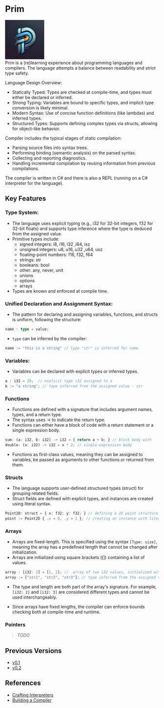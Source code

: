 # Prim

<img src=icon.png width=128></img>  
Prim is a (re)learning experience about programming languages and compilers.
The language attempts a balance between readability and strict type safety.

Language Design Overview:
- Statically Typed: Types are checked at compile-time, and types must either be declared or inferred.
- Strong Typing: Variables are bound to specific types, and implicit type conversion is likely minimal.
- Modern Syntax: Use of concise function definitions (like lambdas) and inferred types.
- Structured Types: Supports defining complex types via structs, allowing for object-like behavior.

Compiler includes the typical stages of static compilation:
- Parsing source files into syntax trees.
- Performing binding (semantic analysis) on the parsed syntax.
- Collecting and reporting diagnostics.
- Handling incremental compilation by reusing information from previous compilations.

The compiler is written in C# and there is also a REPL (running on a C# interpreter for the language).

## Key Features
### Type System:

- The language uses explicit typing (e.g., i32 for 32-bit integers, f32 for 32-bit floats) and supports type inference where the type is deduced from the assigned value.
- Primitive types include:
  - signed integers: i8, i16, i32 ,i64, isz
  - unsigned integers: u8, u16, u32 ,u64, usz
  - floating-point numbers: f16, f32, f64
  - strings: str
  - booleans: bool
  - other: any, never, unit
  - unions
  - options
  - arrays
- Types are known and enforced at compile time.

### Unified Declaration and Assignment Syntax:
- The pattern for declaring and assigning variables, functions, and structs is uniform, following the structure:
```ts
name : type = value;
```
- `type` can be inferred by the compiler:
```ts
name := "this is a string" // type "str" is inferred for name
```

### Variables:
- Variables can be declared with explicit types or inferred types.
```ts
a : i32 = 29;  // explicit type i32 assigned to a
b := "a string"; // type inferred from the assigned value - str
```

### Functions
- Functions are defined with a signature that includes argument names, types, and a return type.
- The syntax uses -> to indicate the return type.
- Functions can either have a block of code with a return statement or a single expression body.
```ts
sum: (a: i32, b: i32) -> i32 = { return a + b; } // block body with
double: (x: i32) -> i32 = x * 2; // single-expression body
```
- Functions as first-class values, meaning they can be assigned to variables, be passed as arguments to other functions or returned from them.

### Structs
- The language supports user-defined structured types (struct) for grouping related fields.
- Struct fields are defined with explicit types, and instances are created using literal syntax.
```ts
Point2D: struct = { x: f32; y: f32; } // defining a 2D point structure
point := Point2D { .x = 0, .y = 1 }; // creating an instance with literal field assignments
```
### Arrays
- Arrays are fixed-length. This is specified using the syntax `[Type: size]`, meaning the array has a predefined length that cannot be changed after initialization.
- Arrays are initialized using square brackets ([]) containing a list of values.
```ts
array : [i32: 2] = [1, 2]; //  array of two i32 values, initialized with the values 1 and 2.
array := ["str1", "str2", "str3"]; // type inferred from the assigned value - [str: 3]
```
- The type and length are both part of the array's signature. For example, `[i32: 2]` and `[i32: 3]` are considered different types and cannot be used interchangeably.

- Since arrays have fixed lengths, the compiler can enforce bounds checking both at compile-time and runtime.

### Pointers  
> _TODO_

## Previous Versions

- [v0.1](https://github.com/sadicangel/prim/tree/v0.1)
- [v0.2](https://github.com/sadicangel/prim/tree/v0.2)

## References
- [Crafting Interpreters](https://craftinginterpreters.com/)
- [Building a Compiler](https://www.youtube.com/playlist?list=PLRAdsfhKI4OWNOSfS7EUu5GRAVmze1t2y)
